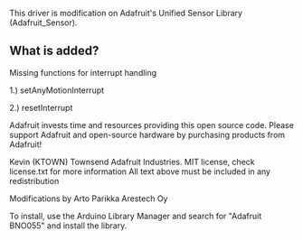 
This driver is modification on Adafruit's Unified Sensor Library (Adafruit_Sensor).


## What is added? ##

Missing functions for interrupt handling

1.) setAnyMotionInterrupt

2.) resetInterrupt


Adafruit invests time and resources providing this open source code.  Please support Adafruit and open-source hardware by purchasing products from Adafruit!

Kevin (KTOWN) Townsend Adafruit Industries.
MIT license, check license.txt for more information
All text above must be included in any redistribution

Modifications by Arto Parikka Arestech Oy

To install, use the Arduino Library Manager and search for "Adafruit BNO055" and install the library.
